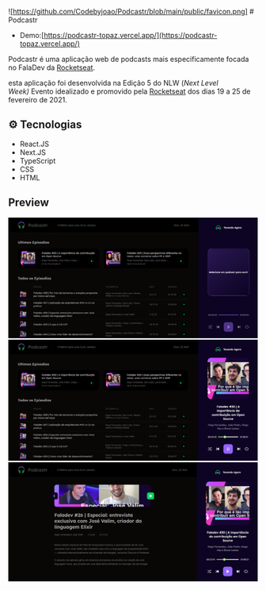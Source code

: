 ![https://github.com/Codebyjoao/Podcastr/blob/main/public/favicon.png] # Podcastr
- Demo:[https://podcastr-topaz.vercel.app/](https://podcastr-topaz.vercel.app/)

Podcastr é uma aplicação web de podcasts mais especificamente focada no FalaDev da [Rocketseat](https://rocketseat.com.br/).

esta aplicação foi desenvolvida na Edição 5 do NLW (*Next Level Week)* Evento idealizado e promovido pela [Rocketseat](https://rocketseat.com.br/) dos dias 19 a 25 de fevereiro de 2021.

## **⚙ Tecnologias**

- React.JS
- Next.JS
- TypeScript
- CSS
- HTML

## Preview
![Home](https://github.com/Codebyjoao/Podcastr/blob/main/public/Screenshots/podcastr1.png)
![Player Started](https://github.com/Codebyjoao/Podcastr/blob/main/public/Screenshots/podcastr2.png)
![Episode Page](https://github.com/Codebyjoao/Podcastr/blob/main/public/Screenshots/podcastr3.png)
